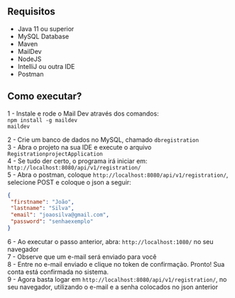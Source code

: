 ## Requisitos
- Java 11 ou superior
- MySQL Database
- Maven
- MailDev
- NodeJS
- IntelliJ ou outra IDE
- Postman

## Como executar?

 1 - Instale e rode o Mail Dev através dos comandos: <br>
 ```npm install -g maildev``` <br>
 ```maildev``` <br>

 2 - Crie um banco de dados no MySQL, chamado ```dbregistration``` <br>
 3 - Abra o projeto na sua IDE e execute o arquivo ```RegistrationprojectApplication``` <br>
 4 - Se tudo der certo, o programa irá iniciar em: ```http://localhost:8080/api/v1/registration/``` <br>
 5 - Abra o postman, coloque ```http://localhost:8080/api/v1/registration/```, selecione POST e coloque o json a seguir:
 ```json
 {
  "firstname": "João",
  "lastname": "Silva",
  "email": "joaosilva@gmail.com",
  "password": "senhaexemplo"
}
 ```
6 - Ao executar o passo anterior, abra: ```http://localhost:1080/``` no seu navegador <br>
7 - Observe que um e-mail será enviado para você <br>
8 - Entre no e-mail enviado e clique no token de confirmação. Pronto! Sua conta está confirmada no sistema. <br>
9 - Agora basta logar em ```http://localhost:8080/api/v1/registration/```, no seu navegador, utilizando o e-mail e a senha colocados no json anterior